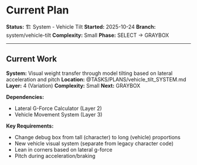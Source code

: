 # Current Plan

**Status:** 🏗️ System - Vehicle Tilt
**Started:** 2025-10-24
**Branch:** system/vehicle-tilt
**Complexity:** Small
**Phase:** SELECT → GRAYBOX

---

## Current Work

**System:** Visual weight transfer through model tilting based on lateral acceleration and pitch
**Location:** @TASKS/PLANS/vehicle_tilt_SYSTEM.md
**Layer:** 4 (Variation)
**Complexity:** Small
**Next:** GRAYBOX

**Dependencies:**
- Lateral G-Force Calculator (Layer 2)
- Vehicle Movement System (Layer 3)

**Key Requirements:**
- Change debug box from tall (character) to long (vehicle) proportions
- New vehicle visual system (separate from legacy character code)
- Lean in corners based on lateral g-force
- Pitch during acceleration/braking
